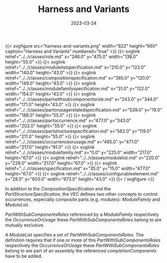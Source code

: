﻿---
title: Harness and Variants
toc: false
type: specs
layout: diagram
date: "2023-03-24"
draft: false
specification: VEC
version: 2.0.2
documentType: "Recommendation"
elementType: Diagram
classes:
  - Role
  - ModuleListSpecification
  - CompositionSpecification
  - ModuleFamilySpecification
  - PartWithSubComponentsRole
  - PartOrUsageRelatedSpecification
  - PartOccurrence
  - PartStructureSpecification
  - OccurrenceOrUsage
  - ModuleFamily
  - ModuleList
  - Specification
  - ConfigurableElement
menu:
  VEC-2.0.2:    
    parent: composite-part-descriptions
    identifier: composite-part-descriptions/harness-and-variants
    weight: 1008004 

# Prev/next pager order (if `docs_section_pager` enabled in `params.toml`)
weight: 1008004
---
{{< svgfigure src="harness-and-variants.png" width="822" height="660" caption="Harness and Variants" numbered="true" >}}
  {{< svglink relref="../../classes/role.md" x="246.0" y="475.0" width="138.0" height="55.0" >}}
  {{< svglink relref="../../classes/modulelistspecification.md" x="210.0" y="123.0" width="140.0" height="43.0" >}}
  {{< svglink relref="../../classes/compositionspecification.md" x="385.0" y="120.0" width="149.0" height="43.0" >}}
  {{< svglink relref="../../classes/modulefamilyspecification.md" x="31.0" y="122.0" width="154.0" height="43.0" >}}
  {{< svglink relref="../../classes/partwithsubcomponentsrole.md" x="243.0" y="344.0" width="171.0" height="43.0" >}}
  {{< svglink relref="../../classes/partorusagerelatedspecification.md" x="539.0" y="19.0" width="188.0" height="55.0" >}}
  {{< svglink relref="../../classes/partoccurrence.md" x="477.0" y="343.0" width="202.0" height="55.0" >}}
  {{< svglink relref="../../classes/partstructurespecification.md" x="582.0" y="119.0" width="211.0" height="55.0" >}}
  {{< svglink relref="../../classes/occurrenceorusage.md" x="485.0" y="471.0" width="217.0" height="91.0" >}}
  {{< svglink relref="../../classes/modulefamily.md" x="0.0" y="225.0" width="217.0" height="67.0" >}}
  {{< svglink relref="../../classes/modulelist.md" x="220.0" y="228.0" width="217.0" height="67.0" >}}
  {{< svglink relref="../../classes/specification.md" x="35.0" y="15.0" width="477.0" height="67.0" >}}
  {{< svglink relref="../../classes/configurableelement.md" x="28.0" y="603.0" width="673.0" height="43.0" >}}
{{< / svgfigure >}}
<p> In addition to the <i>CompositionSpecification</i> and the <i>PartStructureSpecification</i>, the VEC defines two other concepts to control occurrences, especially composite parts (e.g. modules): <i>ModuleFamily</i> and <i>ModuleList</i>.      </p>      <p> <i>PartWithSubComponentsRoles</i> referenced by a <i>ModuleFamily </i>respectively the <i>OccurrenceOrUsage</i> these <i>PartWithSubComponentsRoles</i> belong to are mutually exclusive.      </p>      <p> A <i>ModuleList</i> specifies a set of <i>PartWithSubComponentsRoles. </i>The definition requires that if one or more of this <i>PartWithSubComponentsRoles</i> respectively the <i>OccurrenceOrUsage</i> these <i>PartWithSubComponentsRoles</i> belong to are part of an assembly the referenced <i>completionComponents</i> have to be added.      </p>